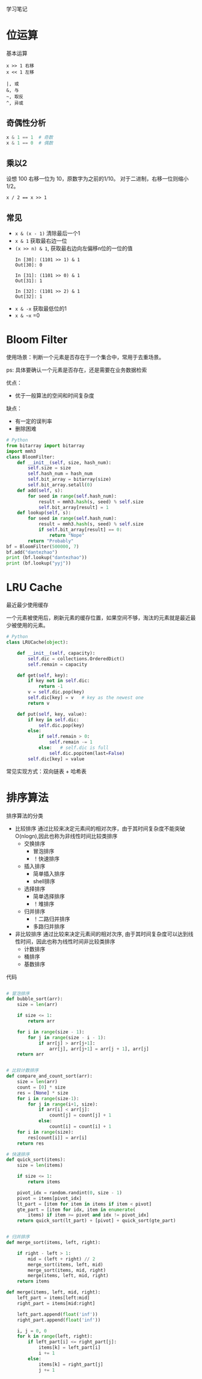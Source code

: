 学习笔记

# 位运算

基本运算
```
x >> 1 右移
x << 1 左移

|, 或
&, 与
~, 取反
^, 异或

```

## 奇偶性分析

```python
x & 1 == 1  # 奇数
x & 1 == 0  # 偶数
```

## 乘以2

设想 100 右移一位为 10，原数字为之前的1/10。
对于二进制，右移一位则缩小 1/2。

`x / 2 == x >> 1`

## 常见

- `x & (x - 1)` 清除最后一个1
- `x & 1` 获取最右边一位
- `(x >> n) & 1`, 获取最右边向左偏移n位的一位的值
    ```
    In [30]: (1101 >> 1) & 1
    Out[30]: 0

    In [31]: (1101 >> 0) & 1
    Out[31]: 1

    In [32]: (1101 >> 2) & 1
    Out[32]: 1
    ```
- `x & -x` 获取最低位的1
- `x & ~x` =0


# Bloom Filter

使用场景：判断一个元素是否存在于一个集合中，常用于去重场景。

ps: 具体要确认一个元素是否存在，还是需要在业务数据检索

优点：
- 优于一般算法的空间和时间复杂度

缺点：
- 有一定的误判率
- 删除困难

```python
# Python
from bitarray import bitarray
import mmh3
class BloomFilter:
	def __init__(self, size, hash_num):
		self.size = size
		self.hash_num = hash_num
		self.bit_array = bitarray(size)
		self.bit_array.setall(0)
	def add(self, s):
		for seed in range(self.hash_num):
			result = mmh3.hash(s, seed) % self.size
			self.bit_array[result] = 1
	def lookup(self, s):
		for seed in range(self.hash_num):
			result = mmh3.hash(s, seed) % self.size
			if self.bit_array[result] == 0:
				return "Nope"
		return "Probably"
bf = BloomFilter(500000, 7)
bf.add("dantezhao")
print (bf.lookup("dantezhao"))
print (bf.lookup("yyj"))
```


# LRU Cache

最近最少使用缓存

一个元素被使用后，刷新元素的缓存位置，如果空间不够，淘汰的元素就是最近最少被使用的元素。

```python
# Python
class LRUCache(object):

	def __init__(self, capacity):
		self.dic = collections.OrderedDict()
		self.remain = capacity

	def get(self, key):
		if key not in self.dic:
			return -1
		v = self.dic.pop(key)
		self.dic[key] = v   # key as the newest one
		return v

	def put(self, key, value):
		if key in self.dic:
			self.dic.pop(key)
		else:
			if self.remain > 0:
				self.remain -= 1
			else:   # self.dic is full
				self.dic.popitem(last=False)
		self.dic[key] = value
```

常见实现方式：双向链表 + 哈希表


# 排序算法

排序算法的分类
- 比较排序
    通过比较来决定元素间的相对次序，由于其时间复杂度不能突破O(nlogn),因此也称为非线性时间比较类排序
    - 交换排序
        - 冒泡排序
        - ！快速排序
    - 插入排序
        - 简单插入排序
        - shell排序
    - 选择排序
        - 简单选择排序
        - ！堆排序
    - 归并排序
        - ！二路归并排序
        - 多路归并排序
- 非比较排序
    通过比较来决定元素间的相对次序, 由于其时间复杂度可以达到线性时间，因此也称为线性时间非比较类排序
    - 计数排序
    - 桶排序
    - 基数排序


代码


```python

# 冒泡排序
def bubble_sort(arr):
    size = len(arr)

    if size <= 1:
        return arr

    for i in range(size - 1):
        for j in range(size - i - 1):
            if arr[j] > arr[j+1]:
                arr[j], arr[j+1] = arr[j + 1], arr[j]
    return arr


# 比较计数排序
def compare_and_count_sort(arr):
    size = len(arr)
    count = [0] * size
    res = [None] * size
    for i in range(size-1):
        for j in range(i+1, size):
            if arr[i] < arr[j]:
                count[j] = count[j] + 1
            else:
                count[i] = count[i] + 1
    for i in range(size):
        res[count[i]] = arr[i]
    return res

# 快速排序
def quick_sort(items):
    size = len(items)

    if size <= 1:
        return items

    pivot_idx = random.randint(0, size - 1)
    pivot = items[pivot_idx]
    lt_part = [item for item in items if item < pivot]
    gte_part = [item for idx, item in enumerate(
        items) if item >= pivot and idx != pivot_idx]
    return quick_sort(lt_part) + [pivot] + quick_sort(gte_part)


# 归并排序
def merge_sort(items, left, right):

    if right - left > 1:
        mid = (left + right) // 2
        merge_sort(items, left, mid)
        merge_sort(items, mid, right)
        merge(items, left, mid, right)
    return items

def merge(items, left, mid, right):
    left_part = items[left:mid]
    right_part = items[mid:right]

    left_part.append(float('inf'))
    right_part.append(float('inf'))

    i, j = 0, 0
    for k in range(left, right):
        if left_part[i] <= right_part[j]:
            items[k] = left_part[i]
            i += 1
        else:
            items[k] = right_part[j]
            j += 1


```
